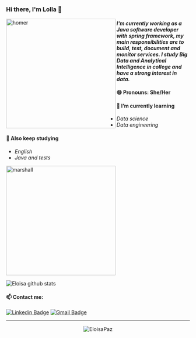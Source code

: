 ### Hi there, I'm Lolla 👋

<img align="left" src="https://media2.giphy.com/media/26BGIqWh2R1fi6JDa/giphy.gif" alt="homer" width="300"/>

#### *I'm currently working as a Java software developer with spring framework, my main responsibilities are to build, test, document and monitor services. I study Big Data and Analytical Intelligence in college and have a strong interest in data.*

#### 😄 Pronouns: She/Her

#### 🌱 I’m currently learning

- *Data science* 
- *Data engineering*

#### 🌱 Also keep studying

- *English*
- *Java and tests*

<img src="https://media.giphy.com/media/14rI19QbiK3Gxi/giphy.gif" alt="marshall" width="300">

 ![Eloisa github stats](https://github-readme-stats.vercel.app/api?username=EloisaPaz&show_icons=true&theme=cobalt)

#### 📫 Contact me: 

 [![Linkedin Badge](https://img.shields.io/badge/-LinkedIn-blue?style=flat-square&logo=Linkedin&logoColor=white&link=https://www.linkedin.com/in/eloisa-paz)](https://www.linkedin.com/in/eloisa-paz)
 [![Gmail Badge](https://img.shields.io/badge/-Gmail-c14438?style=flat-square&logo=Gmail&logoColor=white)](mailto:eloisapaz28@gmail.com)
 _______ 

<p align="center"> <img src="https://komarev.com/ghpvc/?username=EloisaPaz" alt="EloisaPaz" /> </p>
